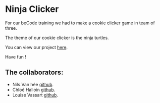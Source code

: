 # Ninja Clicker

For our beCode training we had to make a cookie clicker game in team of three.

The theme of our cookie clicker is the ninja turtles.

You can view our project [here](https://n-vh.github.io/cookie-clicker).

Have fun !

## The collaborators:

- Nils Van hée [github](https://github.com/n-vh).
- Chloé Halloin [github](https://github.com/ChloeHal).
- Louise Vassart [github](https://github.com/louisevst).
